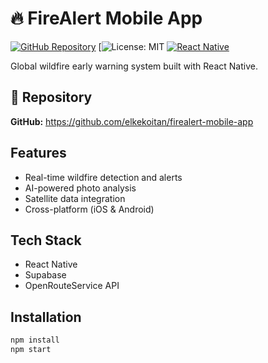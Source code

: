 # 🔥 FireAlert Mobile App

[![GitHub Repository](https://img.shields.io/badge/GitHub-firealert--mobile--app-blue?logo=github)](https://github.com/elkekoitan/firealert-mobile-app)
[![License: MIT](https://i.ytimg.com/vi/TSyoSDBZKbU/maxresdefault.jpg)
[![React Native](https://img.shields.io/badge/React%20Native-0.72-blue?logo=react)](https://reactnative.dev/)

Global wildfire early warning system built with React Native.

## 📱 Repository
**GitHub:** https://github.com/elkekoitan/firealert-mobile-app

## Features
- Real-time wildfire detection and alerts
- AI-powered photo analysis
- Satellite data integration
- Cross-platform (iOS & Android)

## Tech Stack
- React Native
- Supabase
- OpenRouteService API

## Installation
```bash
npm install
npm start
```
